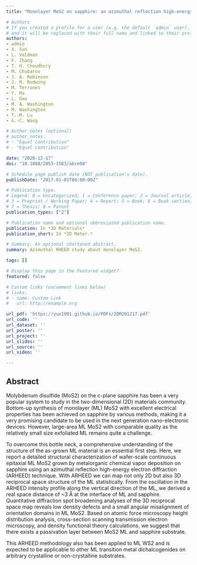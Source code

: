 ```yaml
---
title: "Monolayer MoS2 on sapphire: an azimuthal reflection high-energy electron diffraction perspective"

# Authors
# If you created a profile for a user (e.g. the default `admin` user), write the username (folder name) here 
# and it will be replaced with their full name and linked to their profile.
authors:
- admin
- X. Sun
- L. Valdman
- F. Zhang
- T. H. Choudhury
- M. Chubarov
- J. A. Robinson
- J. M. Redwing
- M. Terrones
- Y. Ma
- L. Gao
- M. A. Washington
- M. Washington
- T.-M. Lu
- G.-C. Wang

# Author notes (optional)
# author_notes:
# - "Equal contribution"
# - "Equal contribution"

date: "2020-12-17"
doi: "10.1088/2053-1583/abce08"

# Schedule page publish date (NOT publication's date).
publishDate: "2017-01-01T00:00:00Z"

# Publication type.
# Legend: 0 = Uncategorized; 1 = Conference paper; 2 = Journal article;
# 3 = Preprint / Working Paper; 4 = Report; 5 = Book; 6 = Book section;
# 7 = Thesis; 8 = Patent
publication_types: ["2"]

# Publication name and optional abbreviated publication name.
publication: In *2D Materials*
publication_short: In *2D Mater.*

# Summary. An optional shortened abstract.
summary: Azimuthal RHEED study about monolayer MoS2.

tags: []

# Display this page in the Featured widget?
featured: false

# Custom links (uncomment lines below)
# links:
# - name: Custom Link
#   url: http://example.org

url_pdf: 'https://yux1991.github.io/PDFs/2DM201217.pdf'
url_code: ''
url_dataset: ''
url_poster: ''
url_project: ''
url_slides: ''
url_source: ''
url_video: ''

---
```

## Abstract

Molybdenum disulfide (MoS2) on the c-plane sapphire has been a very popular system to study in the two-dimensional (2D) materials community. Bottom-up synthesis of monolayer (ML) MoS2 with excellent electrical properties has been achieved on sapphire by various methods, making it a very promising candidate to be used in the next generation nano-electronic devices. However, large-area ML MoS2 with comparable quality as the relatively small size exfoliated ML remains quite a challenge. 

To overcome this bottle neck, a comprehensive understanding of the structure of the as-grown ML material is an essential first step. Here, we report a detailed structural characterization of wafer-scale continuous epitaxial ML MoS2 grown by metalorganic chemical vapor deposition on sapphire using an azimuthal reflection high-energy electron diffraction (ARHEED) technique. With ARHEED we can map not only 2D but also 3D reciprocal space structure of the ML statistically. From the oscillation in the ARHEED intensity profile along the vertical direction of the ML, we derived a real space distance of ~3 Å at the interface of ML and sapphire. Quantitative diffraction spot broadening analyses of the 3D reciprocal space map reveals low density defects and a small angular misalignment of orientation domains in ML MoS2. Based on atomic force microscopy height distribution analysis, cross-section scanning transmission electron microscopy, and density functional theory calculations, we suggest that there exists a passivation layer between MoS2 ML and sapphire substrate. 

This ARHEED methodology also has been applied to ML WS2 and is expected to be applicable to other ML transition metal dichalcogenides on arbitrary crystalline or non-crystalline substrates.

